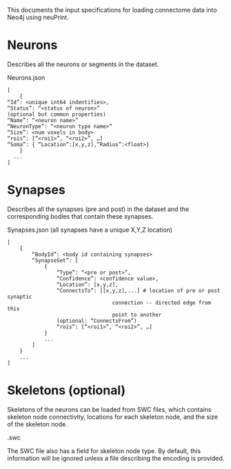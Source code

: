 
This documents the input specifications for loading connectome data into Neo4j using neuPrint.


# Neurons
Describes all the neurons or segments in the dataset. 

Neurons.json
```console
[
	{
“Id”: <unique int64 indentifies>,
“Status”: “<status of neuron>” 
(optional but common properties)
“Name”: “<neuron name>”
“NeuronType”: “<neuron type name>” 
“Size”: <num voxels in body> 
“rois”: [“<roi1>”, “<roi2>”, …]
“Soma”: { “Location”:[x,y,z],”Radius”:<float>}
	}
  ...
]
```

# Synapses
Describes all the synapses (pre and post) in the dataset and the corresponding bodies that contain these synapses. 

Synapses.json (all synapses have a unique X,Y,Z location)
```console
[
	{
		“BodyId”: <body id containing synapses>
		“SynapseSet”: [
			{
				“Type”: “<pre or post>”,
				“Confidence”: <confidence value>,
				“Location”: [x,y,z],
				“ConnectsTo”: [[x,y,z],...] # location of pre or post synaptic 
                                  connection -- directed edge from this
                                  point to another
				(optional: “ConnectsFrom”)
				“rois”: [“<roi1>”, “<roi2>”, …]
			}
			...
		]
	}
	...
]
```

# Skeletons (optional)
Skeletons of the neurons can be loaded from SWC files, which contains skeleton node connectivity, locations for each skeleton node, and the size of the skeleton node.

<body id>.swc

The SWC file also has a field for skeleton node type.  By default, this information will be ignored unless a file describing the encoding is provided.
